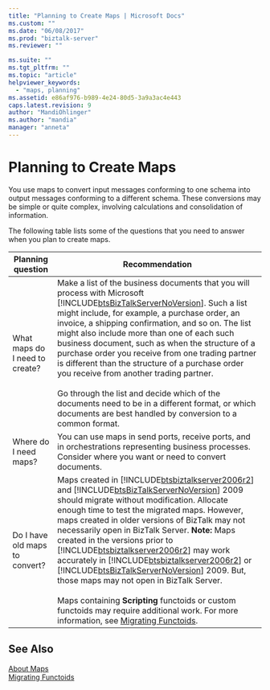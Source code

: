 ```yaml
---
title: "Planning to Create Maps | Microsoft Docs"
ms.custom: ""
ms.date: "06/08/2017"
ms.prod: "biztalk-server"
ms.reviewer: ""

ms.suite: ""
ms.tgt_pltfrm: ""
ms.topic: "article"
helpviewer_keywords: 
  - "maps, planning"
ms.assetid: e86af976-b989-4e24-80d5-3a9a3ac4e443
caps.latest.revision: 9
author: "MandiOhlinger"
ms.author: "mandia"
manager: "anneta"
---
```

# Planning to Create Maps
You use maps to convert input messages conforming to one schema into output messages conforming to a different schema. These conversions may be simple or quite complex, involving calculations and consolidation of information.  

 The following table lists some of the questions that you need to answer when you plan to create maps.  


|       Planning question        |                                                                                                                                                                                                                                                                                                                                                                                                                                                                  Recommendation                                                                                                                                                                                                                                                                                                                                                                                                                                                                   |
|--------------------------------|---------------------------------------------------------------------------------------------------------------------------------------------------------------------------------------------------------------------------------------------------------------------------------------------------------------------------------------------------------------------------------------------------------------------------------------------------------------------------------------------------------------------------------------------------------------------------------------------------------------------------------------------------------------------------------------------------------------------------------------------------------------------------------------------------------------------------------------------------------------------------------------------------------------------------------------------------|
| What maps do I need to create? |                                                                                                                  Make a list of the business documents that you will process with Microsoft [!INCLUDE[btsBizTalkServerNoVersion](../includes/btsbiztalkservernoversion-md.md)]. Such a list might include, for example, a purchase order, an invoice, a shipping confirmation, and so on. The list might also include more than one of each such business document, such as when the structure of a purchase order you receive from one trading partner is different than the structure of a purchase order you receive from another trading partner.<br /><br /> Go through the list and decide which of the documents need to be in a different format, or which documents are best handled by conversion to a common format.                                                                                                                   |
|     Where do I need maps?      |                                                                                                                                                                                                                                                                                                                                                                                            You can use maps in send ports, receive ports, and in orchestrations representing business processes. Consider where you want or need to convert documents.                                                                                                                                                                                                                                                                                                                                                                                            |
| Do I have old maps to convert? | Maps created in [!INCLUDE[btsbiztalkserver2006r2](../includes/btsbiztalkserver2006r2-md.md)] and [!INCLUDE[btsBizTalkServerNoVersion](../includes/btsbiztalkservernoversion-md.md)] 2009 should migrate without modification. Allocate enough time to test the migrated maps. However, maps created in older versions of BizTalk may not necessarily open in BizTalk Server. **Note:**  Maps created in the versions prior to [!INCLUDE[btsbiztalkserver2006r2](../includes/btsbiztalkserver2006r2-md.md)] may work accurately in [!INCLUDE[btsbiztalkserver2006r2](../includes/btsbiztalkserver2006r2-md.md)] or [!INCLUDE[btsBizTalkServerNoVersion](../includes/btsbiztalkservernoversion-md.md)] 2009. But, those maps may not open in BizTalk Server. <br /><br /> Maps containing **Scripting** functoids or custom functoids may require additional work. For more information, see [Migrating Functoids](../core/migrating-functoids.md). |

## See Also  
 [About Maps](../core/about-maps.md)   
 [Migrating Functoids](../core/migrating-functoids.md)